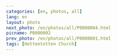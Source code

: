 ```yaml
---
categories: [en, photos, all]
lang: en
layout: photo
next_photo: /en/photos/all/P0000004.html
picname: P0000002
prev_photo: /en/photos/all/P0000001.html
tags: [Hottentotten Church]
---
```

